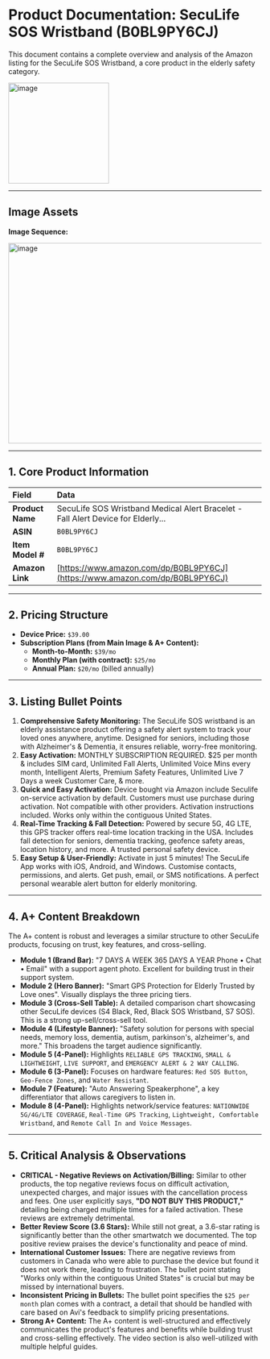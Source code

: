# Product Documentation: SecuLife SOS Wristband (B0BL9PY6CJ)

This document contains a complete overview and analysis of the Amazon listing for the SecuLife SOS Wristband, a core product in the elderly safety category.

<img width="200" height="200" alt="image" src="https://github.com/user-attachments/assets/3b512925-eaf6-4d82-bed5-72467189e100" />

---

## Image Assets

**Image Sequence:**

<img width="1036" height="398" alt="image" src="https://github.com/user-attachments/assets/4d1efc92-758f-46b2-9e7d-fed6162c863f" />

---

## 1. Core Product Information

| Field | Data |
| :--- | :--- |
| **Product Name** | SecuLife SOS Wristband Medical Alert Bracelet - Fall Alert Device for Elderly... |
| **ASIN** | `B0BL9PY6CJ` |
| **Item Model #** | `B0BL9PY6CJ` |
| **Amazon Link** | [https://www.amazon.com/dp/B0BL9PY6CJ](https://www.amazon.com/dp/B0BL9PY6CJ) |

---

## 2. Pricing Structure

*   **Device Price:** `$39.00`
*   **Subscription Plans (from Main Image & A+ Content):**
    *   **Month-to-Month:** `$39/mo`
    *   **Monthly Plan (with contract):** `$25/mo`
    *   **Annual Plan:** `$20/mo` (billed annually)

---

## 3. Listing Bullet Points

1.  **Comprehensive Safety Monitoring:** The SecuLife SOS wristband is an elderly assistance product offering a safety alert system to track your loved ones anywhere, anytime. Designed for seniors, including those with Alzheimer's & Dementia, it ensures reliable, worry-free monitoring.
2.  **Easy Activation:** MONTHLY SUBSCRIPTION REQUIRED. $25 per month & includes SIM card, Unlimited Fall Alerts, Unlimited Voice Mins every month, Intelligent Alerts, Premium Safety Features, Unlimited Live 7 Days a week Customer Care, & more.
3.  **Quick and Easy Activation:** Device bought via Amazon include Seculife on-service activation by default. Customers must use purchase during activation. Not compatible with other providers. Activation instructions included. Works only within the contiguous United States.
4.  **Real-Time Tracking & Fall Detection:** Powered by secure 5G, 4G LTE, this GPS tracker offers real-time location tracking in the USA. Includes fall detection for seniors, dementia tracking, geofence safety areas, location history, and more. A trusted personal safety device.
5.  **Easy Setup & User-Friendly:** Activate in just 5 minutes! The SecuLife App works with iOS, Android, and Windows. Customise contacts, permissions, and alerts. Get push, email, or SMS notifications. A perfect personal wearable alert button for elderly monitoring.

---

## 4. A+ Content Breakdown

The A+ content is robust and leverages a similar structure to other SecuLife products, focusing on trust, key features, and cross-selling.

*   **Module 1 (Brand Bar):** "7 DAYS A WEEK 365 DAYS A YEAR Phone • Chat • Email" with a support agent photo. Excellent for building trust in their support system.
*   **Module 2 (Hero Banner):** "Smart GPS Protection for Elderly Trusted by Love ones". Visually displays the three pricing tiers.
*   **Module 3 (Cross-Sell Table):** A detailed comparison chart showcasing other SecuLife devices (S4 Black, Red, Black SOS Wristband, S7 SOS). This is a strong up-sell/cross-sell tool.
*   **Module 4 (Lifestyle Banner):** "Safety solution for persons with special needs, memory loss, dementia, autism, parkinson's, alzheimer's, and more." This broadens the target audience significantly.
*   **Module 5 (4-Panel):** Highlights `RELIABLE GPS TRACKING`, `SMALL & LIGHTWEIGHT`, `LIVE SUPPORT`, and `EMERGENCY ALERT & 2 WAY CALLING`.
*   **Module 6 (3-Panel):** Focuses on hardware features: `Red SOS Button`, `Geo-Fence Zones`, and `Water Resistant`.
*   **Module 7 (Feature):** "Auto Answering Speakerphone", a key differentiator that allows caregivers to listen in.
*   **Module 8 (4-Panel):** Highlights network/service features: `NATIONWIDE 5G/4G/LTE COVERAGE`, `Real-Time GPS Tracking`, `Lightweight, Comfortable Wristband`, and `Remote Call In and Voice Messages`.

---

## 5. Critical Analysis & Observations

*   **CRITICAL - Negative Reviews on Activation/Billing:** Similar to other products, the top negative reviews focus on difficult activation, unexpected charges, and major issues with the cancellation process and fees. One user explicitly says, **"DO NOT BUY THIS PRODUCT,"** detailing being charged multiple times for a failed activation. These reviews are extremely detrimental.
*   **Better Review Score (3.6 Stars):** While still not great, a 3.6-star rating is significantly better than the other smartwatch we documented. The top positive review praises the device's functionality and peace of mind.
*   **International Customer Issues:** There are negative reviews from customers in Canada who were able to purchase the device but found it does not work there, leading to frustration. The bullet point stating "Works only within the contiguous United States" is crucial but may be missed by international buyers.
*   **Inconsistent Pricing in Bullets:** The bullet point specifies the `$25 per month` plan comes with a contract, a detail that should be handled with care based on Avi's feedback to simplify pricing presentations.
*   **Strong A+ Content:** The A+ content is well-structured and effectively communicates the product's features and benefits while building trust and cross-selling effectively. The video section is also well-utilized with multiple helpful guides.
